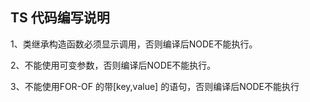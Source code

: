 ## TS 代码编写说明

1、类继承构造函数必须显示调用，否则编译后NODE不能执行。

2、不能使用可变参数，否则编译后NODE不能执行。

3、不能使用FOR-OF 的带[key,value] 的语句，否则编译后NODE不能执行
